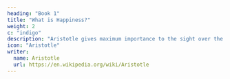 ```yaml
---
heading: "Book 1"
title: "What is Happiness?"
weight: 2
c: "indigo"
description: "Aristotle gives maximum importance to the sight over the other senses"
icon: "Aristotle"
writer:
  name: Aristotle
  url: https://en.wikipedia.org/wiki/Aristotle
---
```

